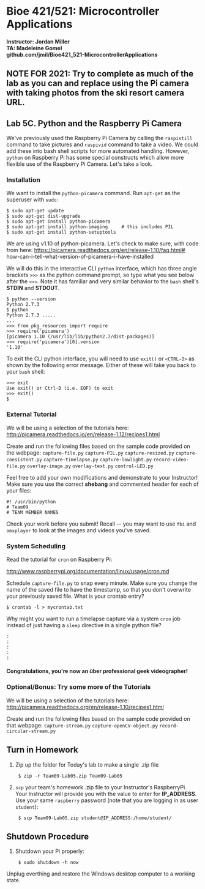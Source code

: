 # Bioe 421/521: Microcontroller Applications
#### Instructor: Jordan Miller<br>TA: Madeleine Gomel<br>github.com/jmil/Bioe421_521-MicrocontrollerApplications

## NOTE FOR 2021: Try to complete as much of the lab as you can and replace using the Pi camera with taking photos from the ski resort camera URL.

## Lab 5C. Python and the Raspberry Pi Camera

We've previously used the Raspberry Pi Camera by calling the `raspistill` command to take pictures and `raspivid` command to take a video. We could add these into bash shell scripts for more automated handling. However, `python` on Raspberry Pi has some special constructs which allow more flexible use of the Raspberry Pi Camera. Let's take a look.

### Installation

We want to install the `python-picamera` command. Run `apt-get` as the superuser with `sudo`:

	$ sudo apt-get update
	$ sudo apt-get dist-upgrade
	$ sudo apt-get install python-picamera
	$ sudo apt-get install python-imaging     # this includes PIL
	$ sudo apt-get install python-setuptools     

We are using v1.10 of python-picamera. Let's check to make sure, with code from here:
https://picamera.readthedocs.org/en/release-1.10/faq.html# how-can-i-tell-what-version-of-picamera-i-have-installed

We will do this in the interactive CLI `python` interface, which has three angle brackets `>>>` as the python command prompt, so type what you see below after the `>>>`. Note it has familiar and very similar behavior to the `bash` shell's **STDIN** and **STDOUT**.

	$ python --version
	Python 2.7.3
	$ python
	Python 2.7.3 .....
	...
	>>> from pkg_resources import require
	>>> require('picamera')
	[picamera 1.10 (/usr/lib/lib/python2.7/dist-packages)]
	>>> require('picamera')[0].version
	'1.10'

To exit the CLI python interface, you will need to use `exit()` or `<CTRL-D>` as shown by the following error message. Either of these will take you back to your `bash` shell:

	>>> exit
	Use exit() or Ctrl-D (i.e. EOF) to exit
	>>> exit()
	$


### External Tutorial

We will be using a selection of the tutorials here:
http://picamera.readthedocs.io/en/release-1.12/recipes1.html

Create and run the following files based on the sample code provided on the webpage:
`capture-file.py`
`capture-PIL.py`
`capture-resized.py`
`capture-consistent.py`
`capture-timelapse.py`
`capture-lowlight.py`
`record-video-file.py`
`overlay-image.py`
`overlay-text.py`
`control-LED.py`


Feel free to add your own modifications and demonstrate to your Instructor! Make sure you use the correct **shebang** and commented header for each of your files:

	#! /usr/bin/python
	# Team09
	# TEAM MEMBER NAMES


Check your work before you submit! Recall -- you may want to use `fbi` and `omxplayer` to look at the images and videos you've saved.


### System Scheduling

Read the tutorial for `cron` on Raspberry Pi:

http://www.raspberrypi.org/documentation/linux/usage/cron.md

Schedule `capture-file.py` to snap every minute. Make sure you change the name of the saved file to have the timestamp, so that you don't overwrite your previously saved file. What is your crontab entry?

	$ crontab -l > mycrontab.txt


Why might you want to run a timelapse capture via a system `cron` job instead of just having a `sleep` directive in a single python file?

	:
	:
	:
	:
	:

#### Congratulations, you're now an über professional geek videographer!

### Optional/Bonus: Try some more of the Tutorials

We will be using a selection of the tutorials here:
http://picamera.readthedocs.org/en/release-1.10/recipes1.html

Create and run the following files based on the sample code provided on that webpage:
`capture-stream.py`
`capture-openCV-object.py`
`record-circular-stream.py`


## Turn in Homework

1. Zip up the folder for Today's lab to make a single .zip file

		$ zip -r Team09-Lab05.zip Team09-Lab05

1. `scp` your team's homework .zip file to your Instructor's RaspberryPi. Your Instructor will provide you with the value to enter for **IP_ADDRESS**. Use your same `raspberry` password (note that you are logging in as user `student`):

		$ scp Team09-Lab05.zip student@IP_ADDRESS:/home/student/



## Shutdown Procedure

1. Shutdown your Pi properly:

		$ sudo shutdown -h now

 Unplug everthing and restore the Windows desktop computer to a working state.
